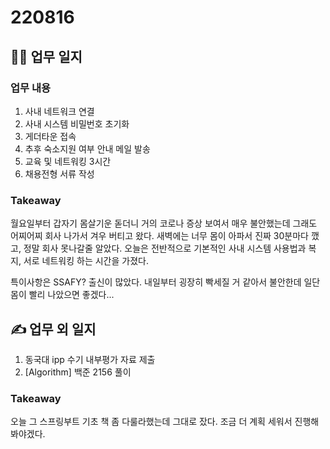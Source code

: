 # 220816 
## 👩‍💻 업무 일지
### 업무 내용
1. 사내 네트워크 연결
2. 사내 시스템 비밀번호 초기화
3. 게더타운 접속
4. 추후 숙소지원 여부 안내 메일 발송
5. 교육 및 네트워킹 3시간
6. 채용전형 서류 작성

### Takeaway
월요일부터 갑자기 몸살기운 돋더니 거의 코로나 증상 보여서 매우 불안했는데 그래도 어찌어찌 회사 나가서 겨우 버티고 왔다. 새벽에는 너무 몸이 아파서 진짜 30분마다 깼고, 정말 회사 못나갈줄 알았다.
오늘은 전반적으로 기본적인 사내 시스템 사용법과 복지, 서로 네트워킹 하는 시간을 가졌다. 

특이사항은 SSAFY? 출신이 많았다. 내일부터 굉장히 빡세질 거 같아서 불안한데 일단 몸이 빨리 나았으면 좋겠다...

## ✍ 업무 외 일지
1. 동국대 ipp 수기 내부평가 자료 제출
2. [Algorithm] 백준 2156 풀이

### Takeaway
오늘 그 스프링부트 기초 책 좀 다룰라했는데 그대로 잤다. 조금 더 계획 세워서 진행해 봐야겠다.
<!--stackedit_data:
eyJoaXN0b3J5IjpbLTExODgzNjU1NzksODk1MzYxNzg3LC0xMT
A5OTk1MTA0LDM4ODkwNTQ1OCwtMTczODk4OTMyNl19
-->